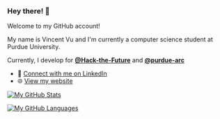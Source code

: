<!--
**vvvuPurdue/vvvuPurdue** is a ✨ _special_ ✨ repository because its `README.md` (this file) appears on your GitHub profile.

Here are some ideas to get you started:

- 🔭 I’m currently working on ...
- 🌱 I’m currently learning ...
- 👯 I’m looking to collaborate on ...
- 🤔 I’m looking for help with ...
- 💬 Ask me about ...
- 📫 How to reach me: ...
- 😄 Pronouns: ...
- ⚡ Fun fact: ...
-->
### Hey there! 👋

Welcome to my GitHub account!

My name is Vincent Vu and I'm currently a computer science student at Purdue University.

Currently, I develop for [**@Hack-the-Future**](https://github.com/Hack-the-Future) and [**@purdue-arc**](https://github.com/purdue-arc)

- :briefcase: [Connect with me on LinkedIn](https://www.linkedin.com/in/vincent-v-vu/)
- :globe_with_meridians: [View my website](https://vivCoding.github.io/personal/)

[![My GitHub Stats](https://github-readme-stats.vercel.app/api?username=vivCoding&count_private=true&show_icons=true&theme=tokyonight)](https://github.com/vivCoding/github-readme-stats)


[![My GitHub Languages](https://github-readme-stats.vercel.app/api/top-langs/?username=vivCoding&count_private=true&show_icons=true&theme=tokyonight)](https://github.com/vivCoding/github-readme-stats)
